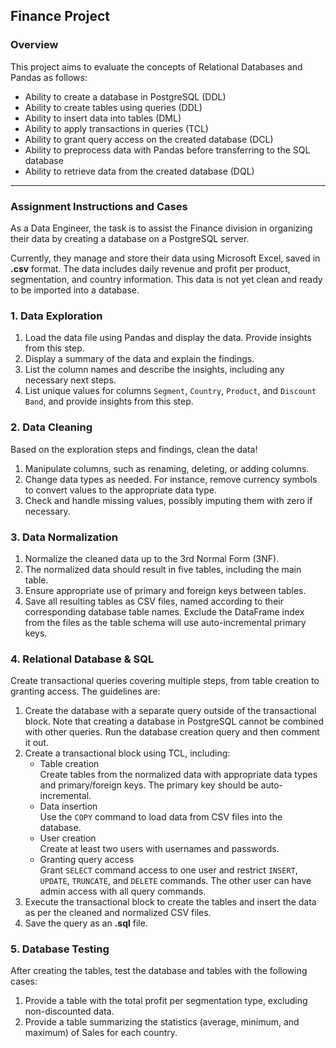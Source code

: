 ## Finance Project

### Overview

This project aims to evaluate the concepts of Relational Databases and Pandas as follows:

- Ability to create a database in PostgreSQL (DDL)
- Ability to create tables using queries (DDL)
- Ability to insert data into tables (DML)
- Ability to apply transactions in queries (TCL)
- Ability to grant query access on the created database (DCL)
- Ability to preprocess data with Pandas before transferring to the SQL database
- Ability to retrieve data from the created database (DQL)

---

### Assignment Instructions and Cases

As a Data Engineer, the task is to assist the Finance division in organizing their data by creating a database on a PostgreSQL server.

Currently, they manage and store their data using Microsoft Excel, saved in **.csv** format. The data includes daily revenue and profit per product, segmentation, and country information. This data is not yet clean and ready to be imported into a database.

### 1. Data Exploration
1. Load the data file using Pandas and display the data. Provide insights from this step.
2. Display a summary of the data and explain the findings.
3. List the column names and describe the insights, including any necessary next steps.
4. List unique values for columns `Segment`, `Country`, `Product`, and `Discount Band`, and provide insights from this step.

### 2. Data Cleaning
Based on the exploration steps and findings, clean the data!
1. Manipulate columns, such as renaming, deleting, or adding columns.
2. Change data types as needed. For instance, remove currency symbols to convert values to the appropriate data type.
3. Check and handle missing values, possibly imputing them with zero if necessary.

### 3. Data Normalization
1. Normalize the cleaned data up to the 3rd Normal Form (3NF).
2. The normalized data should result in five tables, including the main table.
3. Ensure appropriate use of primary and foreign keys between tables.
4. Save all resulting tables as CSV files, named according to their corresponding database table names. Exclude the DataFrame index from the files as the table schema will use auto-incremental primary keys.

### 4. Relational Database & SQL
Create transactional queries covering multiple steps, from table creation to granting access. The guidelines are:
1. Create the database with a separate query outside of the transactional block. Note that creating a database in PostgreSQL cannot be combined with other queries. Run the database creation query and then comment it out.
2. Create a transactional block using TCL, including:
    - Table creation\
      Create tables from the normalized data with appropriate data types and primary/foreign keys. The primary key should be auto-incremental.
    - Data insertion\
      Use the `COPY` command to load data from CSV files into the database.
    - User creation\
      Create at least two users with usernames and passwords.
    - Granting query access\
      Grant `SELECT` command access to one user and restrict `INSERT`, `UPDATE`, `TRUNCATE`, and `DELETE` commands. The other user can have admin access with all query commands.
3. Execute the transactional block to create the tables and insert the data as per the cleaned and normalized CSV files.
4. Save the query as an **.sql** file.

### 5. Database Testing
After creating the tables, test the database and tables with the following cases:

1. Provide a table with the total profit per segmentation type, excluding non-discounted data.
2. Provide a table summarizing the statistics (average, minimum, and maximum) of Sales for each country.
